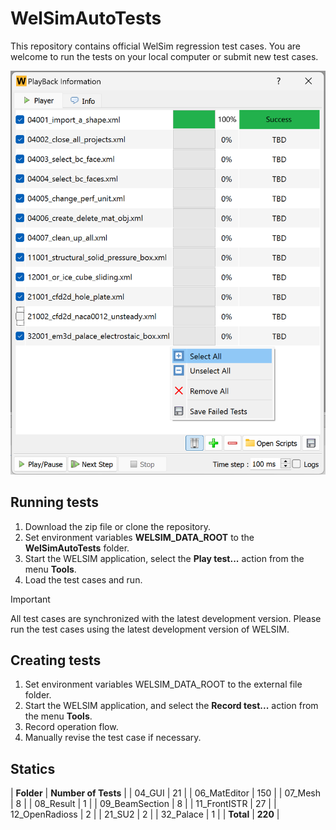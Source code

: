# WelSimAutoTests
This repository contains official WelSim regression test cases. You are welcome to run the tests on your local computer or submit new test cases.

![WELSIM regression GUI](https://github.com/WelSimLLC/WelSimAutoTests/blob/main/98_Gallery/welsim_regression_system_playback_ui_clean.png)

## Running tests
1. Download the zip file or clone the repository.
2. Set environment variables **WELSIM_DATA_ROOT** to the **WelSimAutoTests** folder.
3. Start the WELSIM application, select the **Play test...** action from the menu **Tools**.
4. Load the test cases and run.

> [!IMPORTANT]
> All test cases are synchronized with the latest development version. Please run the test cases using the latest development version of WELSIM. 

## Creating tests
1. Set environment variables WELSIM_DATA_ROOT to the external file folder.
2. Start the WELSIM application, and select the **Record test...** action from the menu **Tools**.
3. Record operation flow.
4. Manually revise the test case if necessary. 



## Statics
| **Folder** | **Number of Tests** |
| 04_GUI | 21 |
| 06_MatEditor | 150 |
| 07_Mesh | 8 |
| 08_Result | 1 |
| 09_BeamSection | 8 |
| 11_FrontISTR | 27 |
| 12_OpenRadioss | 2 |
| 21_SU2 | 2 |
| 32_Palace | 1 |
| **Total** | **220** |

